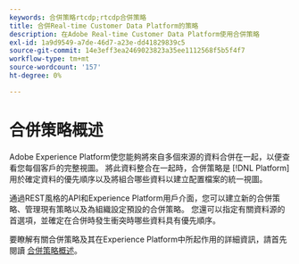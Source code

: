 ```yaml
---
keywords: 合併策略rtcdp;rtcdp合併策略
title: 合併Real-time Customer Data Platform的策略
description: 在Adobe Real-time Customer Data Platform使用合併策略
exl-id: 1a9d9549-a7de-46d7-a23e-dd41829839c5
source-git-commit: 14e3eff3ea2469023823a35ee1112568f5b5f4f7
workflow-type: tm+mt
source-wordcount: '157'
ht-degree: 0%

---
```


# 合併策略概述

Adobe Experience Platform使您能夠將來自多個來源的資料合併在一起，以便查看您每個客戶的完整視圖。 將此資料整合在一起時，合併策略是 [!DNL Platform] 用於確定資料的優先順序以及將組合哪些資料以建立配置檔案的統一視圖。

通過REST風格的API和Experience Platform用戶介面，您可以建立新的合併策略、管理現有策略以及為組織設定預設的合併策略。 您還可以指定有關資料源的首選項，並確定在合併時發生衝突時哪些資料具有優先順序。

要瞭解有關合併策略及其在Experience Platform中所起作用的詳細資訊，請首先閱讀 [合併策略概述](../../profile/merge-policies/overview.md)。

